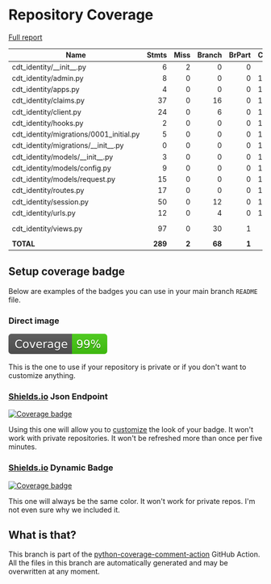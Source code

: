 # Repository Coverage

[Full report](https://htmlpreview.github.io/?https://github.com/Office-of-Digital-Services/django-cdt-identity/blob/python-coverage-comment-action-data/htmlcov/index.html)

| Name                                      |    Stmts |     Miss |   Branch |   BrPart |   Cover |   Missing |
|------------------------------------------ | -------: | -------: | -------: | -------: | ------: | --------: |
| cdt\_identity/\_\_init\_\_.py             |        6 |        2 |        0 |        0 |     67% |       5-7 |
| cdt\_identity/admin.py                    |        8 |        0 |        0 |        0 |    100% |           |
| cdt\_identity/apps.py                     |        4 |        0 |        0 |        0 |    100% |           |
| cdt\_identity/claims.py                   |       37 |        0 |       16 |        0 |    100% |           |
| cdt\_identity/client.py                   |       24 |        0 |        6 |        0 |    100% |           |
| cdt\_identity/hooks.py                    |        2 |        0 |        0 |        0 |    100% |           |
| cdt\_identity/migrations/0001\_initial.py |        5 |        0 |        0 |        0 |    100% |           |
| cdt\_identity/migrations/\_\_init\_\_.py  |        0 |        0 |        0 |        0 |    100% |           |
| cdt\_identity/models/\_\_init\_\_.py      |        3 |        0 |        0 |        0 |    100% |           |
| cdt\_identity/models/config.py            |        9 |        0 |        0 |        0 |    100% |           |
| cdt\_identity/models/request.py           |       15 |        0 |        0 |        0 |    100% |           |
| cdt\_identity/routes.py                   |       17 |        0 |        0 |        0 |    100% |           |
| cdt\_identity/session.py                  |       50 |        0 |       12 |        0 |    100% |           |
| cdt\_identity/urls.py                     |       12 |        0 |        4 |        0 |    100% |           |
| cdt\_identity/views.py                    |       97 |        0 |       30 |        1 |     99% |  149->152 |
|                                 **TOTAL** |  **289** |    **2** |   **68** |    **1** | **99%** |           |


## Setup coverage badge

Below are examples of the badges you can use in your main branch `README` file.

### Direct image

[![Coverage badge](https://raw.githubusercontent.com/Office-of-Digital-Services/django-cdt-identity/python-coverage-comment-action-data/badge.svg)](https://htmlpreview.github.io/?https://github.com/Office-of-Digital-Services/django-cdt-identity/blob/python-coverage-comment-action-data/htmlcov/index.html)

This is the one to use if your repository is private or if you don't want to customize anything.

### [Shields.io](https://shields.io) Json Endpoint

[![Coverage badge](https://img.shields.io/endpoint?url=https://raw.githubusercontent.com/Office-of-Digital-Services/django-cdt-identity/python-coverage-comment-action-data/endpoint.json)](https://htmlpreview.github.io/?https://github.com/Office-of-Digital-Services/django-cdt-identity/blob/python-coverage-comment-action-data/htmlcov/index.html)

Using this one will allow you to [customize](https://shields.io/endpoint) the look of your badge.
It won't work with private repositories. It won't be refreshed more than once per five minutes.

### [Shields.io](https://shields.io) Dynamic Badge

[![Coverage badge](https://img.shields.io/badge/dynamic/json?color=brightgreen&label=coverage&query=%24.message&url=https%3A%2F%2Fraw.githubusercontent.com%2FOffice-of-Digital-Services%2Fdjango-cdt-identity%2Fpython-coverage-comment-action-data%2Fendpoint.json)](https://htmlpreview.github.io/?https://github.com/Office-of-Digital-Services/django-cdt-identity/blob/python-coverage-comment-action-data/htmlcov/index.html)

This one will always be the same color. It won't work for private repos. I'm not even sure why we included it.

## What is that?

This branch is part of the
[python-coverage-comment-action](https://github.com/marketplace/actions/python-coverage-comment)
GitHub Action. All the files in this branch are automatically generated and may be
overwritten at any moment.